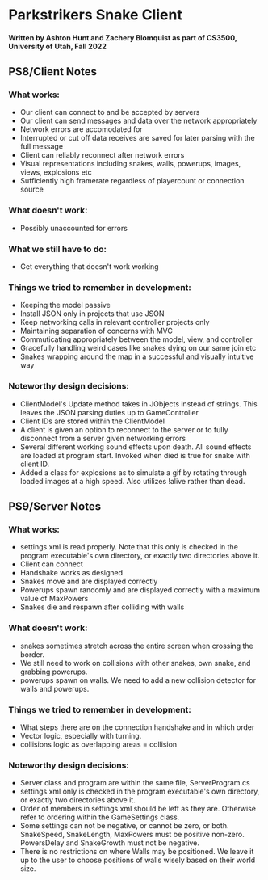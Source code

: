 # Parkstrikers Snake Client
#### Written by Ashton Hunt and Zachery Blomquist as part of CS3500, University of Utah, Fall 2022

## PS8/Client Notes

### What works:
- Our client can connect to and be accepted by servers
- Our client can send messages and data over the network appropriately
- Network errors are accomodated for
- Interrupted or cut off data receives are saved for later parsing with the full message
- Client can reliably reconnect after network errors
- Visual representations including snakes, walls, powerups, images, views, explosions etc
- Sufficiently high framerate regardless of playercount or connection source

### What doesn't work:
- Possibly unaccounted for errors

### What we still have to do:
- Get everything that doesn't work working

### Things we tried to remember in development:
- Keeping the model passive
- Install JSON only in projects that use JSON
- Keep networking calls in relevant controller projects only
- Maintaining separation of concerns with MVC
- Commuticating appropriately between the model, view, and controller
- Gracefully handling weird cases like snakes dying on our same join etc
- Snakes wrapping around the map in a successful and visually intuitive way

### Noteworthy design decisions:
- ClientModel's Update method takes in JObjects instead of strings. This leaves the JSON parsing duties up to GameController
- Client IDs are stored within the ClientModel
- A client is given an option to reconnect to the server or to fully disconnect from a server given networking errors
- Several different working sound effects upon death. All sound effects are loaded at program start. Invoked when died is true for snake with client ID.
- Added a class for explosions as to simulate a gif by rotating through loaded images at a high speed. Also utilizes !alive rather than dead.


## PS9/Server Notes

### What works:
- settings.xml is read properly. Note that this only is checked in the program executable's own directory, or exactly two directories above it.
- Client can connect
- Handshake works as designed
- Snakes move and are displayed correctly
- Powerups spawn randomly and are displayed correctly with a maximum value of MaxPowers
- Snakes die and respawn after colliding with walls

### What doesn't work:
- snakes sometimes stretch across the entire screen when crossing the border.
- We still need to work on collisions with other snakes, own snake, and grabbing powerups.
- powerups spawn on walls. We need to add a new collision detector for walls and powerups.

### Things we tried to remember in development:
- What steps there are on the connection handshake and in which order
- Vector logic, especially with turning.
- collisions logic as overlapping areas = collision

### Noteworthy design decisions:
- Server class and program are within the same file, ServerProgram.cs
- settings.xml only is checked in the program executable's own directory, or exactly two directories above it.
- Order of members in settings.xml should be left as they are. Otherwise refer to ordering within the GameSettings class.
- Some settings can not be negative, or cannot be zero, or both. SnakeSpeed, SnakeLength, MaxPowers must be positive non-zero.
PowersDelay and SnakeGrowth must not be negative.
- There is no restrictions on where Walls may be positioned. We leave it up to the user to choose positions of walls wisely based on their world size.